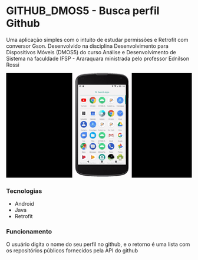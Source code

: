 # GITHUB_DMOS5 - Busca perfil Github

Uma aplicação simples com o intuito de estudar permissões e Retrofit com conversor Gson.
Desenvolvido na disciplina Desenvolvimento para Dispositivos Móveis (DMOS5) do curso Análise e Desenvolvimento de Sistema na faculdade IFSP - Araraquara ministrada pelo professor Ednilson Rossi

<img src="/records/appgif.gif" width="800">

### Tecnologias

* Android
* Java
* Retrofit

### Funcionamento

O usuário digita o nome do seu perfil no github, e o retorno é uma lista com os repositórios públicos fornecidos pela API do github
